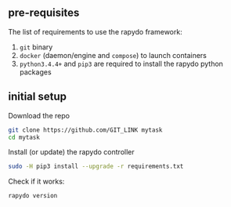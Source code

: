 
## pre-requisites

The list of requirements to use the rapydo framework:

1. `git` binary
2. `docker` (daemon/engine and `compose`) to launch containers
3. `python3.4.4+` and `pip3` are required to install the rapydo python packages


## initial setup

Download the repo

```bash
git clone https://github.com/GIT_LINK mytask
cd mytask
```

Install (or update) the rapydo controller

```bash
sudo -H pip3 install --upgrade -r requirements.txt
```

Check if it works:
```bash
rapydo version
```

<!--

---

Next to read: [startup the framework](docs/rapydo/start.md)
-->
